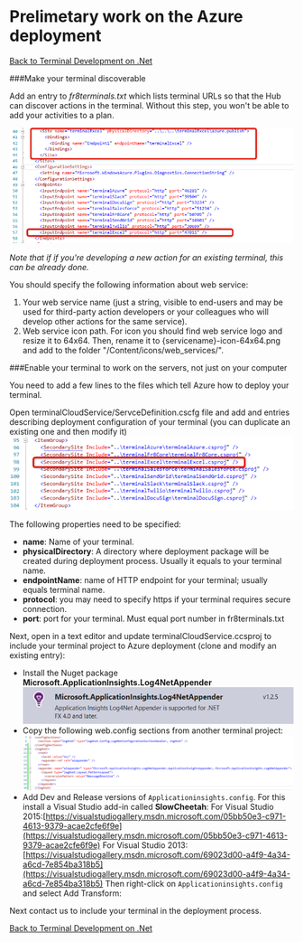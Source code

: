 # Prelimetary work on the Azure deployment
[Back to Terminal Development on .Net](../DevGuide_DotNet.md)

###Make your terminal discoverable

Add an entry to *fr8terminals.txt* which lists terminal URLs so that the Hub can discover actions in the terminal. Without this step, you won't be able to add your activities to a plan.
 
![](../../../../../Docs/img/TerminalDeveloping-DeployingToAzure.md-1.png)

*Note that if if you're developing a new action for an existing terminal, this can be already done.*

You should specify the following information about web service: 

1. Your web service name (just a string, visible to end-users and may be used for third-party action developers or your colleagues who will develop other actions for the same service).
2. Web service icon path. For icon you should find web service logo and resize it to 64x64. Then, rename it to {servicename}-icon-64x64.png and add to the folder "/Content/icons/web_services/".

###Enable your terminal to work on the servers, not just on your computer

You need to add a few lines to the files which tell Azure how to deploy your terminal.

Open terminalCloudService/ServceDefinition.cscfg file and add <Site> and <InputEndpoint> entries describing deployment configuration of your terminal (you can duplicate an existing one and then modify it)
![](../../../../../Docs/img/TerminalDeveloping-DeployingToAzure.md-2.png)

The following properties need to be specified:
- **name**: Name of your terminal. 
-  **physicalDirectory**: A directory where deployment package will be created during deployment process. Usually it equals to your terminal name. 
-  **endpointName**: name of HTTP endpoint for your terminal; usually equals terminal name. 
-  **protocol**: you may need to specify https if your terminal requires secure connection. 
-  **port**: port for your terminal. Must equal port number in fr8terminals.txt


 Next, open in a text editor and update terminalCloudService.ccsproj to include your terminal project to Azure deployment (clone and modify an existing entry):
 - Install the Nuget package **Microsoft.ApplicationInsights.Log4NetAppender**
 ![](../../../../../Docs/img/TerminalDeveloping-DeployingToAzure.md-3.png)
 - Copy the following web.config sections from another terminal project:  
  ![](../../../../../Docs/img/TerminalDeveloping-DeployingToAzure.md-4.png)
 -  Add Dev and Release versions of `Applicationinsights.config`. For this install a Visual Studio add-in called **SlowCheetah**:
For Visual Studio 2015:[https://visualstudiogallery.msdn.microsoft.com/05bb50e3-c971-4613-9379-acae2cfe6f9e](https://visualstudiogallery.msdn.microsoft.com/05bb50e3-c971-4613-9379-acae2cfe6f9e)
For Visual Studio 2013: [https://visualstudiogallery.msdn.microsoft.com/69023d00-a4f9-4a34-a6cd-7e854ba318b5](https://visualstudiogallery.msdn.microsoft.com/69023d00-a4f9-4a34-a6cd-7e854ba318b5)
Then right-click on `Applicationinsights.config` and select Add Transform:
 
Next contact us to include your terminal in the deployment process.

[Back to Terminal Development on .Net](../DevGuide_DotNet.md)